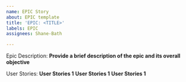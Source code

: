 ```yaml
---
name: EPIC Story
about: EPIC template
title: 'EPIC: <TITLE>'
labels: EPIC
assignees: Shane-Bath

---
```


Epic Description:
**Provide a brief description of the epic and its overall objective**

User Stories:
**User Stories 1**
**User Stories 1**
**User Stories 1**
